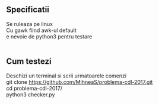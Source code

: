 ## Specificatii
Se ruleaza pe linux <br />
Cu gawk fiind awk-ul default <br />
e nevoie de python3 pentru testare <br />
<br />
## Cum testezi
Deschizi un terminal si scrii urmatoarele comenzi <br />
git clone https://github.com/MihneaS/problema-cdl-2017.git <br />
cd problema-cdl-2017/ <br />
python3 checker.py  <br />
